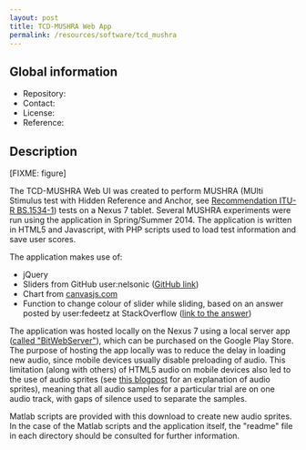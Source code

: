 ```yaml
---
layout: post
title: TCD-MUSHRA Web App
permalink: /resources/software/tcd_mushra
---
```


## Global information

  - Repository:
  - Contact:
  - License:
  - Reference:

## Description

[FIXME: figure]


The TCD-MUSHRA Web UI was created to perform MUSHRA (MUlti Stimulus test with Hidden Reference and Anchor, see [Recommendation ITU-R BS.1534-1](http://www.itu.int/rec/R-REC-BS.1534)) tests on a Nexus 7 tablet. Several MUSHRA experiments were run using the application in Spring/Summer 2014. The application is written in HTML5 and Javascript, with PHP scripts used to load test information and save user scores.

The application makes use of:

 - jQuery
 - Sliders from GitHub user:nelsonic ([GitHub link](https://github.com/nelsonic/range-touch))
 - Chart from [canvasjs.com](http://canvasjs.com/)
 - Function to change colour of slider while sliding, based on an answer posted by user:fedeetz at StackOverflow ([link to the answer](http://stackoverflow.com/a/18389801/1157102))

The application was hosted locally on the Nexus 7 using a local server app ([called "BitWebServer"](https://play.google.com/store/apps/details?id=com.andi.serverweb&hl=en)), which can be purchased on the Google Play Store. The purpose of hosting the app locally was to reduce the delay in loading new audio, since mobile devices usually disable preloading of audio. This limitation (along with others) of HTML5 audio on mobile devices also led to the use of audio sprites (see [this blogpost](http://pupunzi.open-lab.com/2013/03/13/making-html5-audio-actually-work-on-mobile/) for an explanation of audio sprites), meaning that all audio samples for a particular trial are on one audio track, with gaps of silence used to separate the samples.

Matlab scripts are provided with this download to create new audio sprites. In the case of the Matlab scripts and the application itself, the "readme" file in each directory should be consulted for further information.
